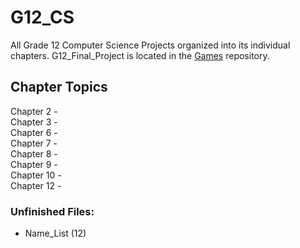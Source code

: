 # G12_CS
All Grade 12 Computer Science Projects organized into its individual chapters. G12_Final_Project is located in the [Games](https://github.com/forrestywang/Games) repository.

## Chapter Topics

  Chapter 2 -   
  Chapter 3 -     
  Chapter 6 -   
  Chapter 7 -   
  Chapter 8 -   
  Chapter 9 -   
  Chapter 10 -   
  Chapter 12 -   

### Unfinished Files:
- Name_List (12)

